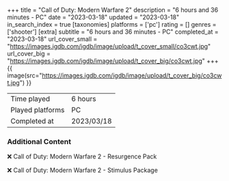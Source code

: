 +++
title = "Call of Duty: Modern Warfare 2"
description = "6 hours and 36 minutes - PC"
date = "2023-03-18"
updated = "2023-03-18"
in_search_index = true
[taxonomies]
platforms = ['pc']
rating = []
genres = ['shooter']
[extra]
subtitle = "6 hours and 36 minutes - PC"
completed_at = "2023-03-18"
url_cover_small = "https://images.igdb.com/igdb/image/upload/t_cover_small/co3cwt.jpg"
url_cover_big = "https://images.igdb.com/igdb/image/upload/t_cover_big/co3cwt.jpg"
+++
{{ image(src="https://images.igdb.com/igdb/image/upload/t_cover_big/co3cwt.jpg") }}

|              |            |
| ------------ | ---------- |
| Time played  | 6 hours |
| Played platforms    | PC |
| Completed at | 2023/03/18 |



### Additional Content


❌ Call of Duty: Modern Warfare 2 - Resurgence Pack

❌ Call of Duty: Modern Warfare 2 - Stimulus Package
